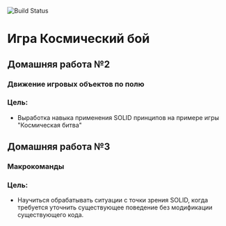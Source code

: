 ![Build Status](https://github.com/VVStanley/architecture2022_hw2/actions/workflows/check_hw.yaml/badge.svg?branch=master)

# Игра Космический бой

## Домашняя работа №2

### Движение игровых объектов по полю

### Цель:

- Выработка навыка применения SOLID принципов на примере игры "Космическая
  битва"

## Домашняя работа №3

### Макрокоманды

### Цель:

- Научиться обрабатывать ситуации с точки зрения SOLID, когда требуется уточнить
  существующее поведение без модификации существующего кода.

